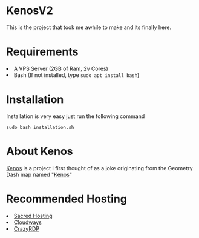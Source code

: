 # KenosV2
This is the project that took me awhile to make and its finally here. 

# Requirements
<li>A VPS Server (2GB of Ram, 2v Cores)</li>
<li>Bash (If not installed, type <code>sudo apt install bash</code>)</li>

# Installation
Installation is very easy just run the following command
<pre><code>sudo bash installation.sh</pre></code>

# About Kenos
<a href="https://github.com/d3fe4ted/Kenos">Kenos</a> is a project I first thought of as a joke originating from the Geometry Dash map named "<a href="https://geometry-dash-fan.fandom.com/wiki/Kenos">Kenos</a>"

# Recommended Hosting
<li><a href="https://sacred.sbs/">Sacred Hosting</a>
<li><a href="https://www.cloudways.com/en/">Cloudways</a>
<li><a href="https://crazyrdp.com/linux-vps-hosting/">CrazyRDP</a>

